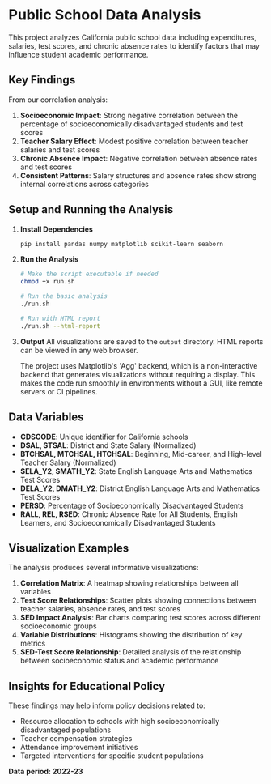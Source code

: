 # Public School Data Analysis

This project analyzes California public school data including expenditures, salaries, test scores, and chronic absence rates to identify factors that may influence student academic performance.

## Key Findings

From our correlation analysis:

1. **Socioeconomic Impact**: Strong negative correlation between the percentage of socioeconomically disadvantaged students and test scores
2. **Teacher Salary Effect**: Modest positive correlation between teacher salaries and test scores
3. **Chronic Absence Impact**: Negative correlation between absence rates and test scores
4. **Consistent Patterns**: Salary structures and absence rates show strong internal correlations across categories

## Setup and Running the Analysis

1. **Install Dependencies**
   ```bash
   pip install pandas numpy matplotlib scikit-learn seaborn
   ```

2. **Run the Analysis**
   ```bash
   # Make the script executable if needed
   chmod +x run.sh
   
   # Run the basic analysis
   ./run.sh
   
   # Run with HTML report
   ./run.sh --html-report
   ```

3. **Output**
   All visualizations are saved to the `output` directory. HTML reports can be viewed in any web browser.

   The project uses Matplotlib's 'Agg' backend, which is a non-interactive backend that generates visualizations without requiring a display. This makes the code run smoothly in environments without a GUI, like remote servers or CI pipelines.

## Data Variables

- **CDSCODE**: Unique identifier for California schools
- **DSAL, STSAL**: District and State Salary (Normalized)
- **BTCHSAL, MTCHSAL, HTCHSAL**: Beginning, Mid-career, and High-level Teacher Salary (Normalized)
- **SELA_Y2, SMATH_Y2**: State English Language Arts and Mathematics Test Scores
- **DELA_Y2, DMATH_Y2**: District English Language Arts and Mathematics Test Scores
- **PERSD**: Percentage of Socioeconomically Disadvantaged Students
- **RALL, REL, RSED**: Chronic Absence Rate for All Students, English Learners, and Socioeconomically Disadvantaged Students

## Visualization Examples

The analysis produces several informative visualizations:

1. **Correlation Matrix**: A heatmap showing relationships between all variables
2. **Test Score Relationships**: Scatter plots showing connections between teacher salaries, absence rates, and test scores
3. **SED Impact Analysis**: Bar charts comparing test scores across different socioeconomic groups
4. **Variable Distributions**: Histograms showing the distribution of key metrics
5. **SED-Test Score Relationship**: Detailed analysis of the relationship between socioeconomic status and academic performance

## Insights for Educational Policy

These findings may help inform policy decisions related to:
- Resource allocation to schools with high socioeconomically disadvantaged populations
- Teacher compensation strategies
- Attendance improvement initiatives
- Targeted interventions for specific student populations

**Data period: 2022-23**